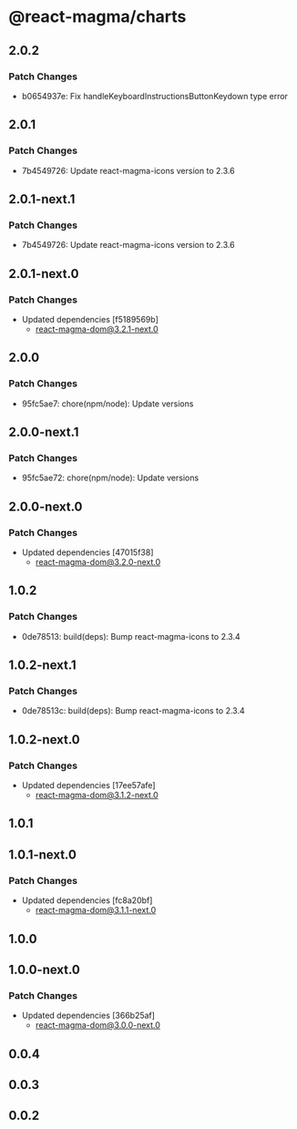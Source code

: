 # @react-magma/charts

## 2.0.2

### Patch Changes

- b0654937e: Fix handleKeyboardInstructionsButtonKeydown type error

## 2.0.1

### Patch Changes

- 7b4549726: Update react-magma-icons version to 2.3.6

## 2.0.1-next.1

### Patch Changes

- 7b4549726: Update react-magma-icons version to 2.3.6

## 2.0.1-next.0

### Patch Changes

- Updated dependencies [f5189569b]
  - react-magma-dom@3.2.1-next.0

## 2.0.0

### Patch Changes

- 95fc5ae7: chore(npm/node): Update versions

## 2.0.0-next.1

### Patch Changes

- 95fc5ae72: chore(npm/node): Update versions

## 2.0.0-next.0

### Patch Changes

- Updated dependencies [47015f38]
  - react-magma-dom@3.2.0-next.0

## 1.0.2

### Patch Changes

- 0de78513: build(deps): Bump react-magma-icons to 2.3.4

## 1.0.2-next.1

### Patch Changes

- 0de78513c: build(deps): Bump react-magma-icons to 2.3.4

## 1.0.2-next.0

### Patch Changes

- Updated dependencies [17ee57afe]
  - react-magma-dom@3.1.2-next.0

## 1.0.1

## 1.0.1-next.0

### Patch Changes

- Updated dependencies [fc8a20bf]
  - react-magma-dom@3.1.1-next.0

## 1.0.0

## 1.0.0-next.0

### Patch Changes

- Updated dependencies [366b25af]
  - react-magma-dom@3.0.0-next.0

## 0.0.4

## 0.0.3

## 0.0.2
